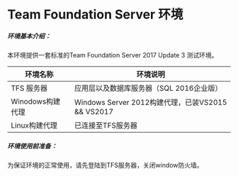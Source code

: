 # Team Foundation Server 环境


##### 环境基本介绍：

本环境提供一套标准的Team Foundation Server 2017 Update 3 测试环境。

| 环境名称  | 环境说明  |
| ------------ | ------------ |
| TFS 服务器  | 应用层以及数据库服务器（SQL 2016企业版）  |
| Winodows构建代理  | Windows Server 2012构建代理，已装VS2015 && VS2017  |
|Linux构建代理 | 已连接至TFS服务器 |


##### 环境使用前准备：

为保证环境的正常使用，请先登陆到TFS服务器，关闭window防火墙。


